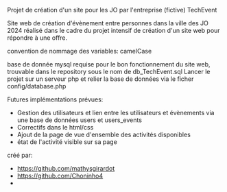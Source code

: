Projet de création d'un site pour les JO par l'entreprise (fictive) TechEvent

Site web de création d'évènement entre personnes dans la ville des JO 2024 réalisé dans le cadre du projet intensif de création d'un site web pour répondre à une offre.

convention de nommage des variables: camelCase

base de donnée mysql requise pour le bon fonctionnement du site web, trouvable dans le repository sous le nom de db_TechEvent.sql
Lancer le projet sur un serveur php et relier la base de données via le ficher config/database.php

Futures implémentations prévues:
- Gestion des utilisateurs et lien entre les utilisateurs et évènements via une base de données users et users_events
- Correctifs dans le html/css
- Ajout de la page de vue d'ensemble des activités disponibles
- état de l'activité visible sur sa page

créé par: 
- https://github.com/mathysgirardot
- https://github.com/Choninho4
- 
